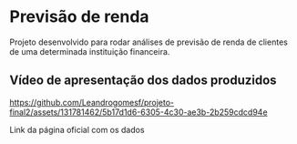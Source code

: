 # Previsão de renda

Projeto desenvolvido para rodar análises de previsão de renda de clientes de uma determinada instituição financeira.

## Vídeo de apresentação dos dados produzidos


https://github.com/Leandrogomesf/projeto-final2/assets/131781462/5b17d1d6-6305-4c30-ae3b-2b259cdcd94e



Link da página oficial com os dados


